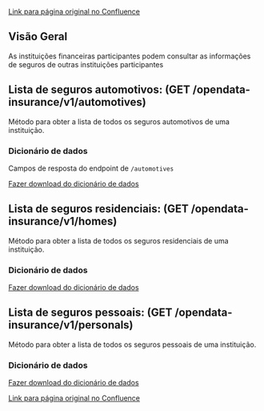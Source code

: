 [Link para página original no Confluence](https://openfinancebrasil.atlassian.net/wiki/spaces/OF/pages/17369230)

## **Visão Geral**

As instituições financeiras participantes podem consultar as informações de seguros de outras instituições participantes

## **Lista de seguros automotivos**: (GET /opendata-insurance/v1/automotives)

Método para obter a lista de todos os seguros automotivos de uma instituição.

### Dicionário de dados

Campos de resposta do endpoint de `/automotives`

[Fazer download do dicionário de dados](https://openbanking-brasil.github.io/openapi/dictionary/getAutomotiveInsurance_v1.csv)

## **Lista de seguros residenciais**: (GET /opendata-insurance/v1/homes)

Método para obter a lista de todos os seguros residenciais de uma instituição.

### Dicionário de dados

[Fazer download do dicionário de dados](https://openbanking-brasil.github.io/openapi/dictionary/getHomeInsurance_v1.csv)

## **Lista de seguros pessoais**: (GET /opendata-insurance/v1/personals)

Método para obter a lista de todos os seguros pessoais de uma instituição.

### Dicionário de dados

[Fazer download do dicionário de dados](https://openbanking-brasil.github.io/openapi/dictionary/getPersonalInsurance_v1.csv)

[Link para página original no Confluence](https://openfinancebrasil.atlassian.net/wiki/spaces/OF/pages/17369230)